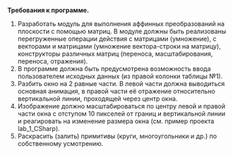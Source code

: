 **Требования к программе.**

1. Разработать модуль для выполнения аффинных преобразований на плоскости с помощью матриц. В модуле должны быть реализованы перегруженные операции действия с матрицами (умножение), с векторами и матрицами (умножение вектора-строки на матрицу), конструкторы различных матриц (переноса, масштабирования, переноса, отражения).
2. В программе должна быть предусмотрена возможность ввода пользователем исходных данных (из правой колонки таблицы №1).
3. Разбить окно на 2 равные части. В левой части должна выводиться основная анимация, в правой части её отражение относительно вертикальной линии, проходящей через центр окна.
4. Изображение должно масштабироваться по центру левой и правой части окна с отступом 10 пикселей от границ и вертикальной линии и реагировать на изменение размера окна (см. пример проекта lab_1_CSharp).
5. Раскрасить (залить) примитивы (круги, многоугольники и др.) по собственному усмотрению.

